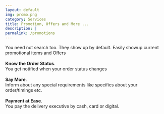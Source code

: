 ```yaml
---
layout: default
img: promo.png
category: Services
title: Promotion, Offers and More ...
description: |
permalink: /promotions
---
```


You need not search too. They show up by default. Easily showup current promotional items and Offers
<br><br>
<b>Know the Order Status</b>. <br> You get notified when your order status changes
<br><br>
<b>Say More</b>. <br> Inform about any special requirements like specifics about your order/timings etc.
<br><br>
<b>Payment at Ease</b>. <br> You pay the delivery executive by cash, card or digital.
